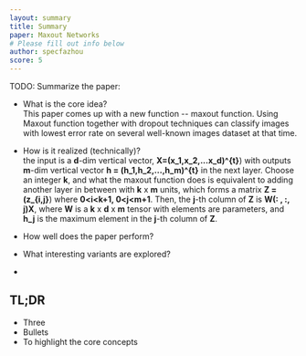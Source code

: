 ```yaml
---
layout: summary
title: Summary
paper: Maxout Networks
# Please fill out info below
author: specfazhou
score: 5
---
```


TODO: Summarize the paper:

* What is the core idea? <br/>
This paper comes up with a new function -- maxout function. Using Maxout function together with dropout techniques can classify images with lowest error rate on several well-known images dataset at that time. 

* How is it realized (technically)? <br/>
the input is a **d**-dim vertical vector, **X=(x_1,x_2,...x_d)^{t}**) with outputs **m**-dim vertical vector **h = (h_1,h_2,...,h_m)^{t}** in the next layer. Choose an integer **k**, and what the maxout function does is equivalent to adding another layer in between with **k** x **m** units, which forms a matrix **Z = (z_{i,j}**) where **0<i<k+1, 0<j<m+1**. Then, the **j**-th column of **Z** is **W(: , :, j)X**, where **W** is a **k** x **d** x **m** tensor with elements are parameters, and **h_j** is the maximum element in the **j**-th column of **Z**.      

* How well does the paper perform?

* What interesting variants are explored?
* 

## TL;DR
* Three
* Bullets
* To highlight the core concepts

